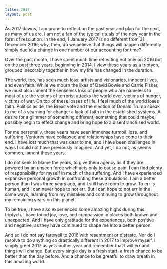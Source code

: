 ```yaml
---
title: 2017
layout: post
---
```


As 2017 dawns, I am prone to reflect on the past year and plan for the next, as many of us are. I am
not a fan of the typical rituals of the new year in the form of resolution. In the end, 1 January
2017 is no different from 31 December 2016; why, then, do we believe that things will happen
differently simply due to a change in one number of our accounting for time?

Over the past month, I have spent much time reflecting not only on 2016 but on the past three years,
beginning in 2014. I view these years as a triptych, grouped inexorably together in how my life has
changed in the duration.

The world, too, has seen much loss: artists and visionaries, innocent lives, and even faith. 
While we mourn the likes of David Bowie and Carrie Fisher, we must also lament the senseless loss of
people who are nameless to most of us: the victims of terrorist attacks the world over, victims of
hunger, victims of war. On top of these losses of life, I feel much of the world loses faith.
Politics aside, the
Brexit vote and the election of Donald Trump speak to me of a yearning for change: a lack of faith
in the established systems. A desire for a glimmer of something different, something that could
maybe, possibly begin to effect change and bring hope to a disenfranchised world.

For me personally, these years have seen immense turmoil, loss, and suffering. Ventures have
collapsed and relationships have come to their end. I have lost much that was dear to me, and I 
have been challenged in ways I could not have previously imagined. And yet, I do not, as seems
common, lament these years. 

I do not seek to blame the years, to give them agency as if they are powered by an unseen
force which acts only to cause pain. I can find plenty of responsibility for myself in much 
of the suffering. And I have experienced expansive personal growth in confronting these
tribulations. I am a better person than I was three years ago, and I still have room to grow. To err
is human, and I can never hope to not err. But I can hope to not err in the same ways, learning from
my mistakes and continuing to grow throughout my remaining years on this planet.

To be true, I have also experienced some amazing highs during this triptych. I have found joy, love,
and compassion in places both known and unexpected. And I have only gratitude for the experiences,
both positive and negative, as they have continued to shape me into a better person.

And so I do not say farewell to 2016 with resentment or distaste. Nor do I resolve to do anything so
drastically different in 2017 to improve myself. I simply greet 2017 as yet another year and
remember that I will err and things will change. But every single day is a fresh start, a fresh
chance to be better than the day before. And a chance to be greatful to draw breath in this amazing
world.
